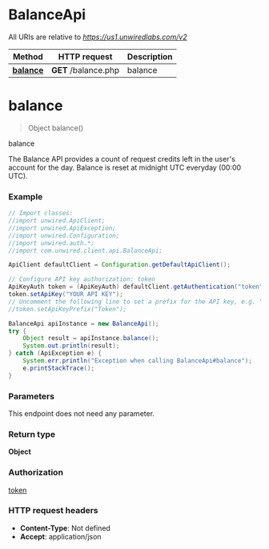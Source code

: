 # BalanceApi

All URIs are relative to *https://us1.unwiredlabs.com/v2*

Method | HTTP request | Description
------------- | ------------- | -------------
[**balance**](BalanceApi.md#balance) | **GET** /balance.php | balance


<a name="balance"></a>
# **balance**
> Object balance()

balance

The Balance API provides a count of request credits left in the user&#39;s account for the day. Balance is reset at midnight UTC everyday (00:00 UTC).

### Example
```java
// Import classes:
//import unwired.ApiClient;
//import unwired.ApiException;
//import unwired.Configuration;
//import unwired.auth.*;
//import com.unwired.client.api.BalanceApi;

ApiClient defaultClient = Configuration.getDefaultApiClient();

// Configure API key authorization: token
ApiKeyAuth token = (ApiKeyAuth) defaultClient.getAuthentication("token");
token.setApiKey("YOUR API KEY");
// Uncomment the following line to set a prefix for the API key, e.g. "Token" (defaults to null)
//token.setApiKeyPrefix("Token");

BalanceApi apiInstance = new BalanceApi();
try {
    Object result = apiInstance.balance();
    System.out.println(result);
} catch (ApiException e) {
    System.err.println("Exception when calling BalanceApi#balance");
    e.printStackTrace();
}
```

### Parameters
This endpoint does not need any parameter.

### Return type

**Object**

### Authorization

[token](../README.md#token)

### HTTP request headers

 - **Content-Type**: Not defined
 - **Accept**: application/json

